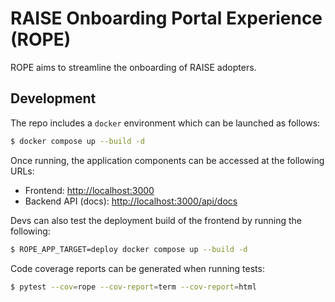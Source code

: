 # RAISE Onboarding Portal Experience (ROPE)

ROPE aims to streamline the onboarding of RAISE adopters.

## Development

The repo includes a `docker` environment which can be launched as follows:

```bash
$ docker compose up --build -d
```

Once running, the application components can be accessed at the following URLs:

* Frontend: [http://localhost:3000](http://localhost:3000)
* Backend API (docs): [http://localhost:3000/api/docs](http://localhost:3000/api/docs)

Devs can also test the deployment build of the frontend by running the following:

```bash
$ ROPE_APP_TARGET=deploy docker compose up --build -d
```

Code coverage reports can be generated when running tests:

```bash
$ pytest --cov=rope --cov-report=term --cov-report=html
```